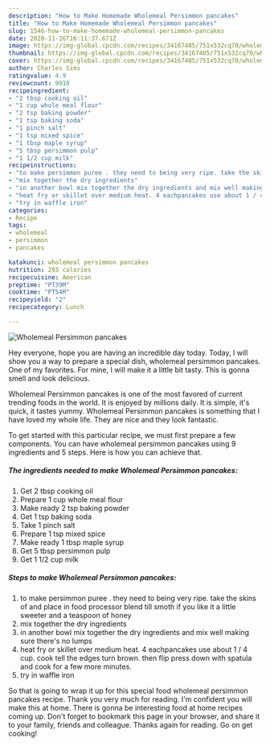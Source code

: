 ```yaml
---
description: "How to Make Homemade Wholemeal Persimmon pancakes"
title: "How to Make Homemade Wholemeal Persimmon pancakes"
slug: 1546-how-to-make-homemade-wholemeal-persimmon-pancakes
date: 2020-11-26T16:11:37.671Z
image: https://img-global.cpcdn.com/recipes/34167485/751x532cq70/wholemeal-persimmon-pancakes-recipe-main-photo.jpg
thumbnail: https://img-global.cpcdn.com/recipes/34167485/751x532cq70/wholemeal-persimmon-pancakes-recipe-main-photo.jpg
cover: https://img-global.cpcdn.com/recipes/34167485/751x532cq70/wholemeal-persimmon-pancakes-recipe-main-photo.jpg
author: Charles Sims
ratingvalue: 4.9
reviewcount: 9910
recipeingredient:
- "2 tbsp cooking oil"
- "1 cup whole meal flour"
- "2 tsp baking powder"
- "1 tsp baking soda"
- "1 pinch salt"
- "1 tsp mixed spice"
- "1 tbsp maple syrup"
- "5 tbsp persimmon pulp"
- "1 1/2 cup milk"
recipeinstructions:
- "to make persimmon puree . they need to being very ripe. take the skins of and place in food processor blend till smoth if you like it a little sweeter and a teaspoon of honey"
- "mix together the dry ingredients"
- "in another bowl mix together the dry ingredients and mix well making sure there&#39;s no lumps"
- "heat fry or skillet over medium heat. 4 eachpancakes use about 1 / 4 cup. cook tell the edges turn brown. then flip press down with spatula and cook for a few more minutes."
- "try in waffle iron"
categories:
- Recipe
tags:
- wholemeal
- persimmon
- pancakes

katakunci: wholemeal persimmon pancakes 
nutrition: 293 calories
recipecuisine: American
preptime: "PT39M"
cooktime: "PT54M"
recipeyield: "2"
recipecategory: Lunch

---
```



![Wholemeal Persimmon pancakes](https://img-global.cpcdn.com/recipes/34167485/751x532cq70/wholemeal-persimmon-pancakes-recipe-main-photo.jpg)

Hey everyone, hope you are having an incredible day today. Today, I will show you a way to prepare a special dish, wholemeal persimmon pancakes. One of my favorites. For mine, I will make it a little bit tasty. This is gonna smell and look delicious.

Wholemeal Persimmon pancakes is one of the most favored of current trending foods in the world. It is enjoyed by millions daily. It is simple, it's quick, it tastes yummy. Wholemeal Persimmon pancakes is something that I have loved my whole life. They are nice and they look fantastic.




To get started with this particular recipe, we must first prepare a few components. You can have wholemeal persimmon pancakes using 9 ingredients and 5 steps. Here is how you can achieve that.

<!--inarticleads1-->

##### The ingredients needed to make Wholemeal Persimmon pancakes:

1. Get 2 tbsp cooking oil
1. Prepare 1 cup whole meal flour
1. Make ready 2 tsp baking powder
1. Get 1 tsp baking soda
1. Take 1 pinch salt
1. Prepare 1 tsp mixed spice
1. Make ready 1 tbsp maple syrup
1. Get 5 tbsp persimmon pulp
1. Get 1 1/2 cup milk




<!--inarticleads2-->

##### Steps to make Wholemeal Persimmon pancakes:

1. to make persimmon puree . they need to being very ripe. take the skins of and place in food processor blend till smoth if you like it a little sweeter and a teaspoon of honey
1. mix together the dry ingredients
1. in another bowl mix together the dry ingredients and mix well making sure there&#39;s no lumps
1. heat fry or skillet over medium heat. 4 eachpancakes use about 1 / 4 cup. cook tell the edges turn brown. then flip press down with spatula and cook for a few more minutes.
1. try in waffle iron




So that is going to wrap it up for this special food wholemeal persimmon pancakes recipe. Thank you very much for reading. I'm confident you will make this at home. There is gonna be interesting food at home recipes coming up. Don't forget to bookmark this page in your browser, and share it to your family, friends and colleague. Thanks again for reading. Go on get cooking!
